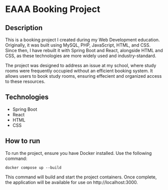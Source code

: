 # EAAA Booking Project

## Description
This is a booking project I created during my Web Development education. Originally, it was built using MySQL, PHP, JavaScript, HTML, and CSS. Since then, I have rebuilt it with Spring Boot and React, alongside HTML and CSS, as these technologies are more widely used and industry-standard.

The project was designed to address an issue at my school, where study rooms were frequently occupied without an efficient booking system. It allows users to book study rooms, ensuring effecient and organized access to these resources.


## Technologies
- Spring Boot
- React
- HTML
- CSS


## How to run
To run the project, ensure you have Docker installed. Use the following command:
``` 
docker compose up --build 
```
This command will build and start the project containers. Once complete, the application will be available for use on http://localhost:3000.